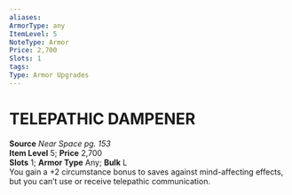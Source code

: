 ```yaml
---
aliases: 
ArmorType: any
ItemLevel: 5
NoteType: Armor
Price: 2,700
Slots: 1
tags: 
Type: Armor Upgrades
---
```

# TELEPATHIC DAMPENER
**Source** _Near Space pg. 153_  
**Item Level** 5; **Price** 2,700  
**Slots** 1; **Armor Type** Any; **Bulk** L  
You gain a +2 circumstance bonus to saves against mind-affecting effects, but you can’t use or receive telepathic communication.